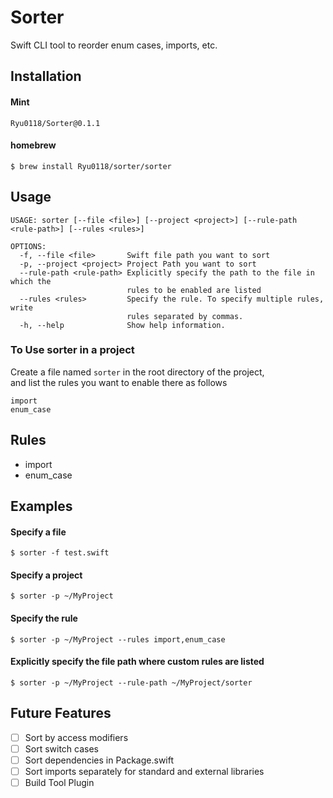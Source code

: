# Sorter
Swift CLI tool to reorder enum cases, imports, etc.

## Installation
#### Mint
```
Ryu0118/Sorter@0.1.1
```

#### homebrew
```
$ brew install Ryu0118/sorter/sorter
```

## Usage
```
USAGE: sorter [--file <file>] [--project <project>] [--rule-path <rule-path>] [--rules <rules>]

OPTIONS:
  -f, --file <file>       Swift file path you want to sort
  -p, --project <project> Project Path you want to sort
  --rule-path <rule-path> Explicitly specify the path to the file in which the
                          rules to be enabled are listed
  --rules <rules>         Specify the rule. To specify multiple rules, write
                          rules separated by commas.
  -h, --help              Show help information.
```
### To Use sorter in a project
Create a file named `sorter` in the root directory of the project, <br>
and list the rules you want to enable there as follows
```
import
enum_case
```

## Rules
- import
- enum_case

## Examples

#### Specify a file
```
$ sorter -f test.swift
```

#### Specify a project
```
$ sorter -p ~/MyProject
```

#### Specify the rule
```
$ sorter -p ~/MyProject --rules import,enum_case
```

#### Explicitly specify the file path where custom rules are listed
```
$ sorter -p ~/MyProject --rule-path ~/MyProject/sorter
```

## Future Features
- [ ] Sort by access modifiers
- [ ] Sort switch cases
- [ ] Sort dependencies in Package.swift
- [ ] Sort imports separately for standard and external libraries
- [ ] Build Tool Plugin
